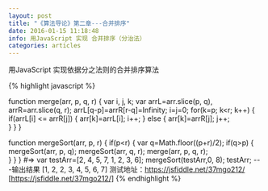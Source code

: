 ```yaml
---
layout: post
title: "《算法导论》第二章---合并排序"
date: 2016-01-15 11:18:48 
info: 用JavaScript 实现 合并排序（分治法）
categories: articles
---
```


用JavaScript 实现依据分之法则的合并排序算法

{% highlight javascript %}

function merge(arr, p, q, r) {
    var i, j, k;
    var arrL=arr.slice(p, q), arrR=arr.slice(q, r);
    arrL[q-p]=arrR[r-q]=Infinity;
    i=j=0;
    for(k=p; k<r; k++) {
        if(arrL[i] <= arrR[j]) {
            arr[k]=arrL[i];
            i++;
        } else {
            arr[k]=arrR[j];
            j++;       
        }
    }
}

function mergeSort(arr, p, r) {
    if(p<r) {
        var q=Math.floor((p+r)/2);
        if(q>p) {
            mergeSort(arr, p, q);
            mergeSort(arr, q, r); 
            merge(arr, p, q, r);                   
        }
    }
}
#=> var testArr=[2, 4, 5, 7, 1, 2, 3, 6]; mergeSort(testArr,0, 8); testArr;
   ---输出结果 [1, 2, 2, 3, 4, 5, 6, 7]
测试地址：https://jsfiddle.net/37mgo212/ [https://jsfiddle.net/37mgo212/]
{% endhighlight %}

[https://jsfiddle.net/37mgo212/]: http://jekyllrb.com/docs/home
